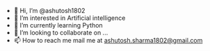 - 👋 Hi, I’m @ashutosh1802
- 👀 I’m interested in Artificial intelligence 
- 🌱 I’m currently learning Python 
- 💞️ I’m looking to collaborate on ...
- 📫 How to reach me mail me at ashutosh.sharma1802@gmail.com

<!---
ashutosh1802/ashutosh1802 is a ✨ special ✨ repository because its `README.md` (this file) appears on your GitHub profile.
You can click the Preview link to take a look at your changes.
--->
